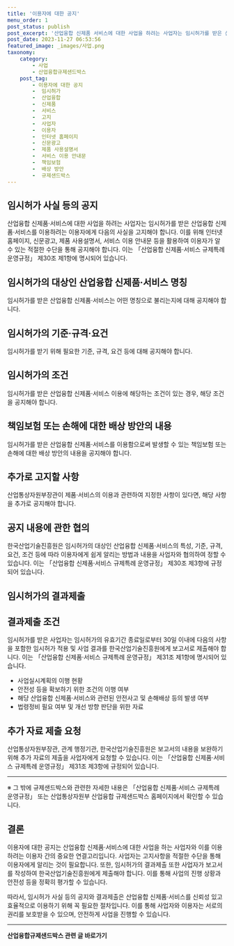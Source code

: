 ```yaml
---
title: '이용자에 대한 공지'
menu_order: 1
post_status: publish
post_excerpt: '산업융합 신제품 서비스에 대한 사업을 하려는 사업자는 임시허가를 받은 산업융합 신제품 서비스를 이용하려는 이용자에게 다음의 사실을 고지해야 합니다. 이를 위해 인터넷 홈페이지, 신문광고, 제품 사용설명서, 서비스 이용 안내문 등을 활용하여 이용자가 알 수 있는 적절한 수단을 통해 공지해야 합니다. 이는  산업융합 신제품 서비스 규제특례 운영규정  제30조 제1항에 명시되어 있습니다.'
post_date: 2023-11-27 06:53:56
featured_image: _images/사업.png
taxonomy:
    category:
        - 사업
        - 산업융합규제샌드박스
    post_tag:
        - 이용자에 대한 공지
        -  임시허가
        -  산업융합
        -  신제품
        -  서비스
        -  고지
        -  사업자
        -  이용자
        -  인터넷 홈페이지
        -  신문광고
        -  제품 사용설명서
        -  서비스 이용 안내문
        -  책임보험
        -  배상 방안
        -  규제샌드박스
---
```



## 임시허가 사실 등의 공지

산업융합 신제품·서비스에 대한 사업을 하려는 사업자는 임시허가를 받은 산업융합 신제품·서비스를 이용하려는 이용자에게 다음의 사실을 고지해야 합니다. 이를 위해 인터넷 홈페이지, 신문광고, 제품 사용설명서, 서비스 이용 안내문 등을 활용하여 이용자가 알 수 있는 적절한 수단을 통해 공지해야 합니다. 이는 「산업융합 신제품·서비스 규제특례 운영규정」 제30조 제1항에 명시되어 있습니다.

## 임시허가의 대상인 산업융합 신제품·서비스 명칭

임시허가를 받은 산업융합 신제품·서비스는 어떤 명칭으로 불리는지에 대해 공지해야 합니다.

## 임시허가의 기준·규격·요건

임시허가를 받기 위해 필요한 기준, 규격, 요건 등에 대해 공지해야 합니다.

## 임시허가의 조건

임시허가를 받은 산업융합 신제품·서비스 이용에 해당하는 조건이 있는 경우, 해당 조건을 공지해야 합니다.

## 책임보험 또는 손해에 대한 배상 방안의 내용

임시허가를 받은 산업융합 신제품·서비스를 이용함으로써 발생할 수 있는 책임보험 또는 손해에 대한 배상 방안의 내용을 공지해야 합니다.

## 추가로 고지할 사항

산업통상자원부장관이 제품·서비스의 이용과 관련하여 지정한 사항이 있다면, 해당 사항을 추가로 공지해야 합니다.

## 공지 내용에 관한 협의

한국산업기술진흥원은 임시허가의 대상인 산업융합 신제품·서비스의 특성, 기준, 규격, 요건, 조건 등에 따라 이용자에게 쉽게 알리는 방법과 내용을 사업자와 협의하여 정할 수 있습니다. 이는 「산업융합 신제품·서비스 규제특례 운영규정」 제30조 제3항에 규정되어 있습니다.

## 임시허가의 결과제출

## 결과제출 조건

임시허가를 받은 사업자는 임시허가의 유효기간 종료일로부터 30일 이내에 다음의 사항을 포함한 임시허가 적용 및 사업 결과를 한국산업기술진흥원에게 보고서로 제출해야 합니다. 이는 「산업융합 신제품·서비스 규제특례 운영규정」 제31조 제1항에 명시되어 있습니다.

- 사업실시계획의 이행 현황
- 안전성 등을 확보하기 위한 조건의 이행 여부
- 해당 산업융합 신제품·서비스와 관련된 안전사고 및 손해배상 등의 발생 여부
- 법령정비 필요 여부 및 개선 방향 판단을 위한 자료

## 추가 자료 제출 요청

산업통상자원부장관, 관계 행정기관, 한국산업기술진흥원은 보고서의 내용을 보완하기 위해 추가 자료의 제출을 사업자에게 요청할 수 있습니다. 이는 「산업융합 신제품·서비스 규제특례 운영규정」 제31조 제3항에 규정되어 있습니다.

---

※ 그 밖에 규제샌드박스와 관련한 자세한 내용은 「산업융합 신제품·서비스 규제특례 운영규정」 또는 산업통상자원부 산업융합 규제샌드박스 홈페이지에서 확인할 수 있습니다.

## 결론

이용자에 대한 공지는 산업융합 신제품·서비스에 대한 사업을 하는 사업자와 이를 이용하려는 이용자 간의 중요한 연결고리입니다. 사업자는 고지사항을 적절한 수단을 통해 이용자에게 알리는 것이 필요합니다. 또한, 임시허가의 결과제출 또한 사업자가 보고서를 작성하여 한국산업기술진흥원에게 제출해야 합니다. 이를 통해 사업의 진행 상황과 안전성 등을 정확히 평가할 수 있습니다.

따라서, 임시허가 사실 등의 공지와 결과제출은 산업융합 신제품·서비스를 신뢰성 있고 효율적으로 이용하기 위해 꼭 필요한 절차입니다. 이를 통해 사업자와 이용자는 서로의 권리를 보호받을 수 있으며, 안전하게 사업을 진행할 수 있습니다.


<!-- wp:separator -->
<hr class="wp-block-separator has-alpha-channel-opacity"/>
<!-- /wp:separator -->

<!-- wp:group {"backgroundColor":"base","layout":{"type":"constrained"}} -->
<div class="wp-block-group has-base-background-color has-background"><!-- wp:paragraph {"align":"center","fontSize":"medium"} -->
<p class="has-text-align-center has-large-font-size"><strong>산업융합규제샌드박스 관련 글 바로가기</strong></p>
<!-- /wp:paragraph -->


<!-- wp:latest-posts
{"categories":[{"id":27598,"count":19,"description":"","link":"https://uknowlaw.com/category/%ec%82%b0%ec%97%85%ec%9c%b5%ed%95%a9%ea%b7%9c%ec%a0%9c%ec%83%8c%eb%93%9c%eb%b0%95%ec%8a%a4/","name":"산업융합규제샌드박스","slug":"산업융합규제샌드박스","taxonomy":"category","parent":0,"meta":[],"_links":{"self":[{"href":"https://uknowlaw.com/wp-json/wp/v2/categories/27598"}],"collection":[{"href":"https://uknowlaw.com/wp-json/wp/v2/categories"}],"about":[{"href":"https://uknowlaw.com/wp-json/wp/v2/taxonomies/category"}],"wp:post_type":[{"href":"https://uknowlaw.com/wp-json/wp/v2/posts?categories=27598"}],"curies":[{"name":"wp","href":"https://api.w.org/{rel}","templated":true}]}}],"postsToShow":100,"excerptLength":28,"postLayout":"grid","columns":2,"featuredImageAlign":"left","featuredImageSizeSlug":"large","fontSize":"small"} /--></div>
<!-- /wp:group -->